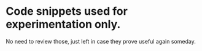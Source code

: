 # Code snippets used for experimentation only.

No need to review those, just left in case they prove useful again someday.